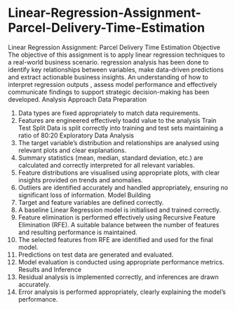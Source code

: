 # Linear-Regression-Assignment-Parcel-Delivery-Time-Estimation
Linear Regression Assignment: Parcel Delivery Time Estimation
Objective
The objective of this assignment is to apply linear regression techniques to a real-world business scenario. regression analysis has been done to identify key relationships between variables, make data-driven predictions and extract actionable business insights. An understanding of how to interpret regression outputs , assess model performance and effectively communicate findings to support strategic decision-making has been developed.
Analysis Approach
Data Preparation
1. Data types are fixed appropriately to match data requirements.
2. Features are engineered effectively toadd value to the analysis
Train Test Split
Data is split correctly into training and test sets maintaining a ratio of 80:20
Exploratory Data Analysis
1.	The target variable’s distribution and relationships are analysed using relevant plots and clear explanations.
2.	Summary statistics (mean, median, standard deviation, etc.) are calculated and correctly interpreted for all relevant variables.
3.	Feature distributions are visualised using appropriate plots, with clear insights provided on trends and anomalies.
4.	Outliers are identified accurately and handled appropriately, ensuring no significant loss of information.
Model Building
1.	Target and feature variables are defined correctly.
2.	A baseline Linear Regression model is initialised and trained correctly.
3.	Feature elimination is performed effectively using Recursive Feature Elimination (RFE). A suitable balance between the number of features and resulting performance is maintained.
4.	The selected features from RFE are identified and used for the final model.
5.	Predictions on test data are generated and evaluated.
6.	Model evaluation is conducted using appropriate performance metrics.
Results and Inference
1.	Residual analysis is implemented correctly, and inferences are drawn accurately.
2.	Error analysis is performed appropriately, clearly explaining the model’s performance.
